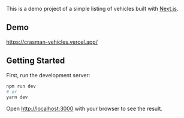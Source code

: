 This is a demo project of a simple listing of vehicles built with [Next.js](https://nextjs.org/).

## Demo

https://crasman-vehicles.vercel.app/

## Getting Started

First, run the development server:

```bash
npm run dev
# or
yarn dev
```

Open [http://localhost:3000](http://localhost:3000) with your browser to see the result.
